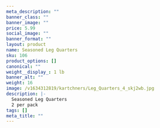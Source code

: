 ```yaml
---
meta_description: ""
banner_class: ""
banner_image: ""
price: 5.99
social_image: ""
banner_format: ""
layout: product
name: Seasoned Leg Quarters
sku: 106
product_options: []
canonical: ""
weight__display_: 1 lb
banner_alt: ""
weight: 16
image: /v1634312819/kartchners/Leg_Quarters_4_skj2wb.jpg
description: |-
  Seasoned Leg Quarters
  2 per pack
tags: []
meta_title: ""
---
```

